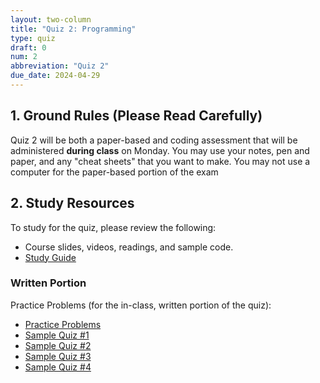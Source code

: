 ```yaml
---
layout: two-column
title: "Quiz 2: Programming"
type: quiz
draft: 0
num: 2
abbreviation: "Quiz 2"
due_date: 2024-04-29
---
```



<style>
    .warning {
        border-left: solid 5px #990000;
        background-color: #99000033;
    }
    .warning p {
        color: #990000 !important;
    }

    .rules {
        border-left: solid 5px #4298B5;
        padding-left: 15px;
    }

    img.medium {
        max-width: 550px;
    }
    blockquote.updates {
        background-color: #d4edda;
        border: solid 1px #c3e6cb;
        margin-top: 0;
    }
    blockquote.updates h2, 
    blockquote.updates h3, 
    blockquote.updates p, 
    blockquote.updates li, 
    blockquote.updates a {
        color: #155724 !important;
    }
    blockquote.updates h2 {
        border-bottom: solid 1px #155724;
    }
    blockquote.updates a:hover {
        background-color: transparent;
    }

</style>


## 1. Ground Rules (Please Read Carefully)
Quiz 2 will be both a paper-based and coding assessment that will be administered **during class** on Monday. You may use your notes, pen and paper, and any "cheat sheets" that you want to make. You may not use a computer for the paper-based portion of the exam

## 2. Study Resources
To study for the quiz, please review the following:
* Course slides, videos, readings, and sample code.
* <a href="https://docs.google.com/document/d/1WXTRU9LDCVL4qLm2s2tZG93O5-EOCCtc2WvtAl8AVN8/edit?usp=sharing" target="_blank">Study Guide</a>


<!-- * <a href="https://docs.google.com/document/d/1zqusHdnVevqoDcIOi_riF-GQjudisOmq_KsDJVpVt8s/edit?usp=sharing" target="_blank">Study Guide</a> -->

### Written Portion
Practice Problems (for the in-class, written portion of the quiz):
* <a href="https://docs.google.com/document/d/1RRfqyYzMtnKOFAHzgYgAkEcKVYWmqY4YjzlmsFgF0q4/edit?usp=sharing" target="_blank">Practice Problems</a>
* <a href="https://docs.google.com/document/d/198j_9tdMpIbxxJAQpjCyqMnGOCzHRAoXweIDtiZ9sjI/edit?usp=sharing" target="_blank">Sample Quiz #1</a>
* <a href="https://docs.google.com/document/d/1_yyQGM1doOB1Y8Q1hrHZV4yHoGKqioNQfzxvp8HUt18/edit?usp=sharing" target="_blank">Sample Quiz #2</a>
* <a href="https://docs.google.com/document/d/1SpW9r8IW0VyiU4Fxlz2DpH3EsYNiFmIMdjlDu_rsByU/edit?usp=sharing" target="_blank">Sample Quiz #3</a>
* <a href="https://docs.google.com/document/d/1QBQRQx20wPIPvBb6Q4F0GhY-GXsiXBbZgnKH0m_2yP4/edit?usp=sharing" target="_blank">Sample Quiz #4</a>